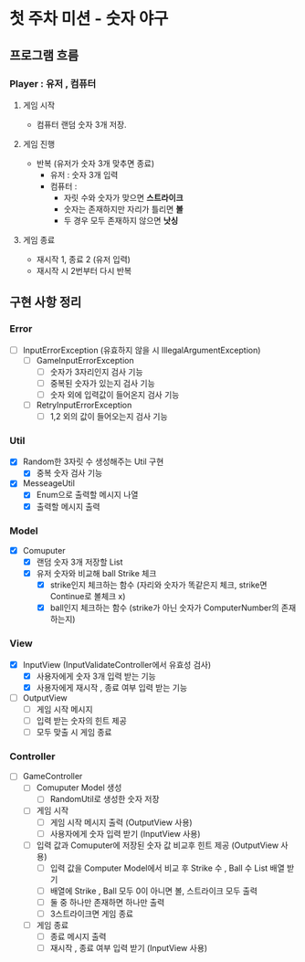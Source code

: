 # 첫 주차 미션 - 숫자 야구

## 프로그램 흐름

### Player : 유저 , 컴퓨터

1. 게임 시작
    - 컴퓨터 랜덤 숫자 3개 저장.

2. 게임 진행
    - 반복 (유저가 숫자 3개 맞추면 종료)
        - 유저 : 숫자 3개 입력
        - 컴퓨터 : 
          - 자릿 수와 숫자가 맞으면 **스트라이크**
          - 숫자는 존재하지만 자리가 틀리면 **볼**
          - 두 경우 모두 존재하지 않으면 **낫싱**

3. 게임 종료
    - 재시작 1, 종료 2 (유저 입력)
    - 재시작 시 2번부터 다시 반복

## 구현 사항 정리

### Error
- [ ] InputErrorException (유효하지 않을 시 IllegalArgumentException)
    - [ ] GameInputErrorException
        - [ ] 숫자가 3자리인지 검사 기능
        - [ ] 중복된 숫자가 있는지 검사 기능
        - [ ] 숫자 외에 입력값이 들어온지 검사 기능
    - [ ] RetryInputErrorException
        - [ ] 1,2 외의 값이 들어오는지 검사 기능

### Util
- [x] Random한 3자릿 수 생성해주는 Util 구현
    - [x] 중복 숫자 검사 기능
- [x] MesseageUtil
    - [x] Enum으로 출력할 메시지 나열
    - [x] 출력할 메시지 출력

### Model
- [x] Comuputer
    - [x] 랜덤 숫자 3개 저장할 List
    - [x] 유저 숫자와 비교해 ball Strike 체크
        - [x] strike인지 체크하는 함수 (자리와 숫자가 똑같은지 체크, strike면 Continue로 볼체크 x)
        - [x] ball인지 체크하는 함수 (strike가 아닌 숫자가 ComputerNumber의 존재하는지)

### View
- [x] InputView (InputValidateController에서 유효성 검사)
    - [x] 사용자에게 숫자 3개 입력 받는 기능
    - [x] 사용자에게 재시작 , 종료 여부 입력 받는 기능

- [ ] OutputView
    - [ ] 게임 시작 메시지
    - [ ] 입력 받는 숫자의 힌트 제공
    - [ ] 모두 맞출 시 게임 종료

### Controller
- [ ] GameController
    - [ ] Comuputer Model 생성
        - [ ] RandomUtil로 생성한 숫자 저장
    - [ ] 게임 시작
        - [ ] 게임 시작 메시지 출력 (OutputView 사용)
        - [ ] 사용자에게 숫자 입력 받기 (InputView 사용)
    - [ ] 입력 값과 Comuputer에 저장된 숫자 값 비교후 힌트 제공 (OutputView 사용)
        - [ ] 입력 값을 Computer Model에서 비교 후 Strike 수 , Ball 수 List 배열 받기
        - [ ] 배열에 Strike , Ball 모두 0이 아니면 볼, 스트라이크 모두 출력
        - [ ] 둘 중 하나만 존재하면 하나만 출력
        - [ ] 3스트라이크면 게임 종료
    - [ ] 게임 종료
        - [ ] 종료 메시지 출력
        - [ ] 재시작 , 종료 여부 입력 받기 (InputView 사용)